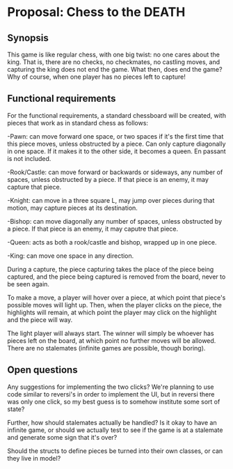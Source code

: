 # Proposal: Chess to the DEATH

## Synopsis

This game is like regular chess, with one big twist:
no one cares about the king.  That is, there are no checks,
no checkmates, no castling moves, and capturing the king does 
not end the game.  What then, does end the game?  Why of 
course, when one player has no pieces left to capture!

## Functional requirements

For the functional requirements, a standard chessboard will
be created, with pieces that work as in standard chess as
follows: 

-Pawn: can move forward one space, or two spaces if it's
the first time that this piece moves, unless obstructed by 
a piece.  Can only capture diagonally in one space.  If 
it makes it to the other side, it becomes a queen.  En
passant is not included.

-Rook/Castle:  can move forward or backwards or sideways,
any number of spaces, unless obstructed by a piece.  If that
piece is an enemy, it may capture that piece.

-Knight:  can move in a three square L, may jump over pieces
during that motion, may capture pieces at its destination.

-Bishop:  can move diagonally any number of spaces, unless
obstructed by a piece.  If that piece is an enemy, it may
caputre that piece.

-Queen:  acts as both a rook/castle and bishop, wrapped up
in one piece.

-King:  can move one space in any direction.

During a capture, the piece capturing takes the place of
the piece being captured, and the piece being captured is
removed from the board, never to be seen again.

To make a move, a player will hover over a piece, at which
point that piece's possible moves will light up. Then,
when the player clicks on the piece, the highlights will
remain, at which point the player may click on the highlight
and the piece will way.  

The light player will always start. The winner will simply
be whoever has pieces left on the board, at which point 
no further moves will be allowed.  There are no
stalemates (infinite games are possible, though boring).

## Open questions

Any suggestions for implementing the two clicks?  We're
planning to use code similar to reversi's in order to
implement the UI, but in reversi there was only one click,
so my best guess is to somehow institute some sort of state?

Further, how should stalemates actually be handled?  Is it
okay to have an infinite game, or should we actually test
to see if the game is at a stalemate and generate some sign
that it's over?

Should the structs to define pieces be turned into their
own classes, or can they live in model?

